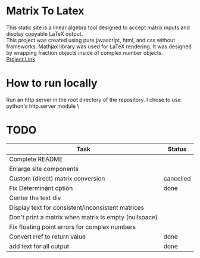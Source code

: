 # Matrix To Latex
This static site is a linear algebra tool designed to accept matrix inputs and display copyable LaTeX output. \
This project was created using pure javascript, html, and css without frameworks. Mathjax library was used for LaTeX rendering. It was designed by wrapping fraction objects inside of complex number objects. \
[Project Link](https://aidandemuth.github.io/Matrix-To-LaTeX/)

# How to run locally
Run an http server in the root directory of the repository. I chose to use python's http.server module \

# TODO
| Task | Status |
|------|------|
| Complete README ||
| Enlarge site components ||
| Custom (direct) matrix conversion | cancelled|
| Fix Determinant option | done |
| Center the text div ||
| Display text for consistent/inconsistent matrices ||
| Don't print a matrix when matrix is empty (nullspace) ||
| Fix floating point errors for complex numbers ||
| Convert rref to return value | done |
| add text for all output | done |
